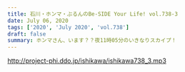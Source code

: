 ```yaml
---
title: 石川・ホンマ・ぶるんのBe-SIDE Your Life! vol.738-3
date: July 06, 2020
tags: ['2020', 'July 2020', 'vol.738']
draft: false
summary: ホンマさん、います？？夜11時05分のいきなりスカイプ！
---
```


http://project-phi.ddo.jp/ishikawa/ishikawa738_3.mp3
